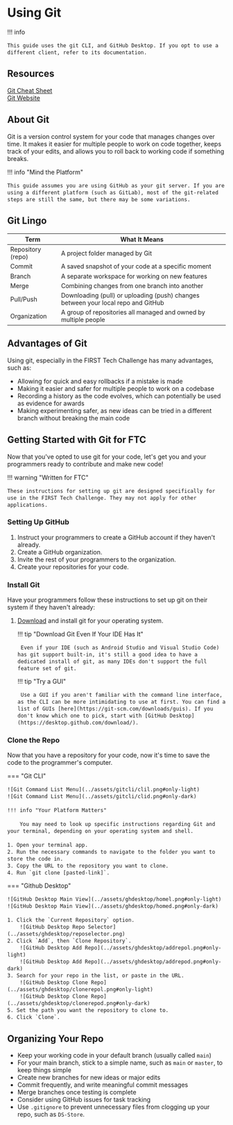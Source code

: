 # Using Git

!!! info

    This guide uses the git CLI, and GitHub Desktop. If you opt to use a different client, refer to its documentation.

## Resources

[Git Cheat Sheet](https://education.github.com/git-cheat-sheet-education.pdf)  
[Git Website](https://git-scm.com/)

## About Git

Git is a version control system for your code that manages changes over time. It makes it easier for multiple people to work on code together, keeps track of your edits, and allows you to roll back to working code if something breaks.

!!! info "Mind the Platform"

    This guide assumes you are using GitHub as your git server. If you are using a different platform (such as GitLab), most of the git-related steps are still the same, but there may be some variations.

## Git Lingo

| Term                  | What It Means                                                                     |
| --------------------- | --------------------------------------------------------------------------------- |
| Repository (repo)     | A project folder managed by Git                                                   |
| Commit                | A saved snapshot of your code at a specific moment                                |
| Branch                | A separate workspace for working on new features                                  |
| Merge                 | Combining changes from one branch into another                                    |
| Pull/Push             | Downloading (pull) or uploading (push) changes between your local repo and GitHub |
| Organization          | A group of repositories all managed and owned by multiple people                  |

## Advantages of Git
Using git, especially in the FIRST Tech Challenge has many advantages, such as:

- Allowing for quick and easy rollbacks if a mistake is made
- Making it easier and safer for multiple people to work on a codebase
- Recording a history as the code evolves, which can potentially be used as evidence for awards
- Making experimenting safer, as new ideas can be tried in a different branch without breaking the main code

## Getting Started with Git for FTC

Now that you've opted to use git for your code, let's get you and your programmers ready to contribute and make new code!

!!! warning "Written for FTC"

    These instructions for setting up git are designed specifically for use in the FIRST Tech Challenge. They may not apply for other applications.

### Setting Up GitHub

1. Instruct your programmers to create a GitHub account if they haven't already.
2. Create a GitHub organization.
3. Invite the rest of your programmers to the organization.
4. Create your repositories for your code.

### Install Git

Have your programmers follow these instructions to set up git on their system if they haven't already:

1. [Download](https://git-scm.com/downloads) and install git for your operating system.

    !!! tip "Download Git Even If Your IDE Has It"

        Even if your IDE (such as Android Studio and Visual Studio Code) has git support built-in, it's still a good idea to have a dedicated install of git, as many IDEs don't support the full feature set of git.

    !!! tip "Try a GUI"

        Use a GUI if you aren't familiar with the command line interface, as the CLI can be more intimidating to use at first. You can find a list of GUIs [here](https://git-scm.com/downloads/guis). If you don't know which one to pick, start with [GitHub Desktop](https://desktop.github.com/download/).

### Clone the Repo

Now that you have a repository for your code, now it's time to save the code to the programmer's computer.

=== "Git CLI"

    ![Git Command List Menu](../assets/gitcli/clil.png#only-light)
    ![Git Command List Menu](../assets/gitcli/clid.png#only-dark)

    !!! info "Your Platform Matters"

        You may need to look up specific instructions regarding Git and your terminal, depending on your operating system and shell.

    1. Open your terminal app.
    2. Run the necessary commands to navigate to the folder you want to store the code in.
    3. Copy the URL to the repository you want to clone.
    4. Run `git clone [pasted-link]`.

=== "Github Desktop"

    ![GitHub Desktop Main View](../assets/ghdesktop/homel.png#only-light)
    ![GitHub Desktop Main View](../assets/ghdesktop/homed.png#only-dark)

    1. Click the `Current Repository` option.
        ![GitHub Desktop Repo Selector](../assets/ghdesktop/reposelector.png)
    2. Click `Add`, then `Clone Repository`.
        ![GitHub Desktop Add Repo](../assets/ghdesktop/addrepol.png#only-light)
        ![GitHub Desktop Add Repo](../assets/ghdesktop/addrepod.png#only-dark)
    3. Search for your repo in the list, or paste in the URL.
        ![GitHub Desktop Clone Repo](../assets/ghdesktop/clonerepol.png#only-light)
        ![GitHub Desktop Clone Repo](../assets/ghdesktop/clonerepod.png#only-dark)
    5. Set the path you want the repository to clone to.
    6. Click `Clone`.

## Organizing Your Repo

* Keep your working code in your default branch (usually called `main`)
* For your main branch, stick to a simple name, such as `main` or `master`, to keep things simple
* Create new branches for new ideas or major edits
* Commit frequently, and write meaningful commit messages
* Merge branches once testing is complete
* Consider using GitHub issues for task tracking
* Use `.gitignore` to prevent unnecessary files from clogging up your repo, such as `DS-Store`.